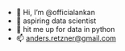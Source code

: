 - 👋 Hi, I’m @officialankan
- 🌱 aspiring data scientist
- 💞️ hit me up for data in python
- 📫 anders.retzner@gmail.com
